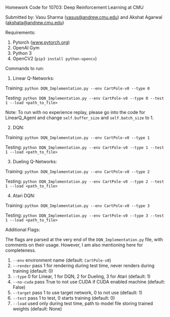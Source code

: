 Homework Code for 10703: Deep Reinforcement Learning at CMU

Submitted by: Vasu Sharma (vasus@andrew.cmu.edu) and Akshat Agarwal (akshata@andrew.cmu.edu)

Requirements:
1. Pytorch (www.pytorch.org)
2. OpenAI Gym
3. Python 3 
4. OpenCV2 (`pip3 install python-opencv`)

Commands to run:

1. Linear Q-Networks:

Training: `python DQN_Implementation.py --env CartPole-v0 --type 0`

Testing: `python DQN_Implementation.py --env CartPole-v0 --type 0 --test 1 --load <path_to_file>`

Note: To run with no experience replay, please go into the code for LinearQ_Agent and change `self.buffer_size` and `self.batch_size` to 1.

2. DQN:

Training: `python DQN_Implementation.py --env CartPole-v0 --type 1`

Testing: `python DQN_Implementation.py --env CartPole-v0 --type 1 --test 1 --load <path_to_file>`

3. Dueling Q-Networks:

Training: `python DQN_Implementation.py --env CartPole-v0 --type 2`

Testing: `python DQN_Implementation.py --env CartPole-v0 --type 2 --test 1 --load <path_to_file>`

4. Atari DQN:

Training: `python DQN_Implementation.py --env CartPole-v0 --type 3`

Testing: `python DQN_Implementation.py --env CartPole-v0 --type 3 --test 1 --load <path_to_file>`

Additional Flags: 

The flags are parsed at the very end of the `DQN_Implementation.py` file, with comments on their usage. However, I am also mentioning here for completeness.

1. `--env` environment name (default: `CartPole-v0`)
2. `--render`  pass 1 for rendering during test time, never renders during training (default: 0)
3. `--type`  0 for Linear, 1 for DQN, 2 for Dueling, 3 for Atari (default: 1)
4. `--no-cuda` pass True to not use CUDA if CUDA enabled machine (default: False)
5. `--target`  pass 1 to use target network, 0 to not use (default: 1)
6. `--test` pass 1 to test, 0  starts training (default: 0)
7. `--load` used only during test time, path to model file storing trained weights (default: None)
